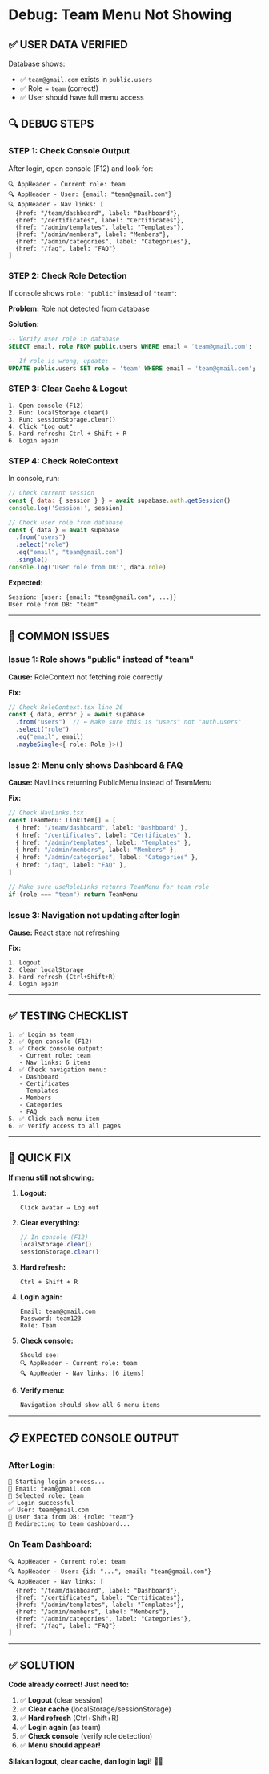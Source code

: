 # Debug: Team Menu Not Showing

## ✅ **USER DATA VERIFIED**

Database shows:
- ✅ `team@gmail.com` exists in `public.users`
- ✅ Role = `team` (correct!)
- ✅ User should have full menu access

## 🔍 **DEBUG STEPS**

### **STEP 1: Check Console Output**

After login, open console (F12) and look for:

```
🔍 AppHeader - Current role: team
🔍 AppHeader - User: {email: "team@gmail.com"}
🔍 AppHeader - Nav links: [
  {href: "/team/dashboard", label: "Dashboard"},
  {href: "/certificates", label: "Certificates"},
  {href: "/admin/templates", label: "Templates"},
  {href: "/admin/members", label: "Members"},
  {href: "/admin/categories", label: "Categories"},
  {href: "/faq", label: "FAQ"}
]
```

### **STEP 2: Check Role Detection**

If console shows `role: "public"` instead of `"team"`:

**Problem:** Role not detected from database

**Solution:**
```sql
-- Verify user role in database
SELECT email, role FROM public.users WHERE email = 'team@gmail.com';

-- If role is wrong, update:
UPDATE public.users SET role = 'team' WHERE email = 'team@gmail.com';
```

### **STEP 3: Clear Cache & Logout**

```
1. Open console (F12)
2. Run: localStorage.clear()
3. Run: sessionStorage.clear()
4. Click "Log out"
5. Hard refresh: Ctrl + Shift + R
6. Login again
```

### **STEP 4: Check RoleContext**

In console, run:

```javascript
// Check current session
const { data: { session } } = await supabase.auth.getSession()
console.log('Session:', session)

// Check user role from database
const { data } = await supabase
  .from("users")
  .select("role")
  .eq("email", "team@gmail.com")
  .single()
console.log('User role from DB:', data.role)
```

**Expected:**
```
Session: {user: {email: "team@gmail.com", ...}}
User role from DB: "team"
```

---

## 🚨 **COMMON ISSUES**

### **Issue 1: Role shows "public" instead of "team"**

**Cause:** RoleContext not fetching role correctly

**Fix:**
```typescript
// Check RoleContext.tsx line 26
const { data, error } = await supabase
  .from("users")  // ← Make sure this is "users" not "auth.users"
  .select("role")
  .eq("email", email)
  .maybeSingle<{ role: Role }>()
```

### **Issue 2: Menu only shows Dashboard & FAQ**

**Cause:** NavLinks returning PublicMenu instead of TeamMenu

**Fix:**
```typescript
// Check NavLinks.tsx
const TeamMenu: LinkItem[] = [
  { href: "/team/dashboard", label: "Dashboard" },
  { href: "/certificates", label: "Certificates" },
  { href: "/admin/templates", label: "Templates" },
  { href: "/admin/members", label: "Members" },
  { href: "/admin/categories", label: "Categories" },
  { href: "/faq", label: "FAQ" },
]

// Make sure useRoleLinks returns TeamMenu for team role
if (role === "team") return TeamMenu
```

### **Issue 3: Navigation not updating after login**

**Cause:** React state not refreshing

**Fix:**
```
1. Logout
2. Clear localStorage
3. Hard refresh (Ctrl+Shift+R)
4. Login again
```

---

## ✅ **TESTING CHECKLIST**

```
1. ✅ Login as team
2. ✅ Open console (F12)
3. ✅ Check console output:
   - Current role: team
   - Nav links: 6 items
4. ✅ Check navigation menu:
   - Dashboard
   - Certificates
   - Templates
   - Members
   - Categories
   - FAQ
5. ✅ Click each menu item
6. ✅ Verify access to all pages
```

---

## 🔧 **QUICK FIX**

**If menu still not showing:**

1. **Logout:**
   ```
   Click avatar → Log out
   ```

2. **Clear everything:**
   ```javascript
   // In console (F12)
   localStorage.clear()
   sessionStorage.clear()
   ```

3. **Hard refresh:**
   ```
   Ctrl + Shift + R
   ```

4. **Login again:**
   ```
   Email: team@gmail.com
   Password: team123
   Role: Team
   ```

5. **Check console:**
   ```
   Should see:
   🔍 AppHeader - Current role: team
   🔍 AppHeader - Nav links: [6 items]
   ```

6. **Verify menu:**
   ```
   Navigation should show all 6 menu items
   ```

---

## 📋 **EXPECTED CONSOLE OUTPUT**

### **After Login:**
```
🔐 Starting login process...
📧 Email: team@gmail.com
👤 Selected role: team
✅ Login successful
✅ User: team@gmail.com
👤 User data from DB: {role: "team"}
🔄 Redirecting to team dashboard...
```

### **On Team Dashboard:**
```
🔍 AppHeader - Current role: team
🔍 AppHeader - User: {id: "...", email: "team@gmail.com"}
🔍 AppHeader - Nav links: [
  {href: "/team/dashboard", label: "Dashboard"},
  {href: "/certificates", label: "Certificates"},
  {href: "/admin/templates", label: "Templates"},
  {href: "/admin/members", label: "Members"},
  {href: "/admin/categories", label: "Categories"},
  {href: "/faq", label: "FAQ"}
]
```

---

## ✅ **SOLUTION**

**Code already correct! Just need to:**

1. ✅ **Logout** (clear session)
2. ✅ **Clear cache** (localStorage/sessionStorage)
3. ✅ **Hard refresh** (Ctrl+Shift+R)
4. ✅ **Login again** (as team)
5. ✅ **Check console** (verify role detection)
6. ✅ **Menu should appear!**

**Silakan logout, clear cache, dan login lagi!** 🔧✅
